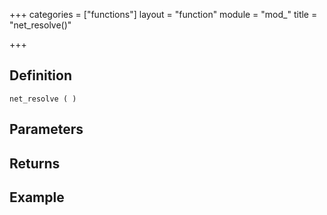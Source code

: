 +++
categories = ["functions"]
layout = "function"
module = "mod_"
title = "net_resolve()"

+++

## Definition

    net_resolve ( )

## Parameters

## Returns

## Example
